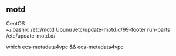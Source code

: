 
## motd
CentOS	
    ~/.bashrc
    /etc/motd
Ubunu
	/etc/update-motd.d/99-footer
	run-parts /etc/update-motd.d/

which ecs-metadata4vpc && ecs-metadata4vpc
